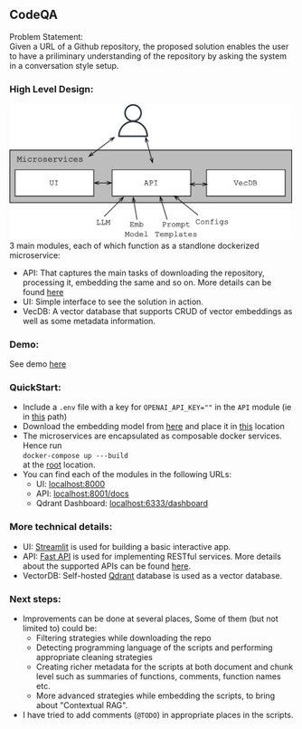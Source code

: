 ## CodeQA
Problem Statement: <br>
Given a URL of a Github repository, the proposed solution enables the user to have a priliminary understanding of the repository by asking the system in a conversation style setup.

### High Level Design:
<img src="media/design_codeqa.jpg" alt="drawing" width="500"/><br>
3 main modules, each of which function as a standlone dockerized microservice:
- API: That captures the main tasks of downloading the repository, processing it, embedding the same and so on. More details can be found [here](/api/README.md)
- UI: Simple interface to see the solution in action.
- VecDB: A vector database that supports CRUD of vector embeddings as well as some metadata information.

### Demo:
See demo [here](https://drive.google.com/file/d/1T998EXyMlSp5AAx7G5ot6vAOE6gsYsar/view?usp=sharing)

### QuickStart:
- Include a `.env` file with a key for `OPENAI_API_KEY=""` in the `API` module (ie in [this](/api/) path)
- Download the embedding model from [here](https://drive.google.com/drive/folders/1LjC2qsG69-PWuv8No8l4vtVGi11bTfRN?usp=sharing) and place it in [this](/api/models/) location
- The microservices are encapsulated as composable docker services. Hence run <br> `docker-compose up ---build` <br> at the [root](/) location.
- You can find each of the modules in the following URLs:
    - UI: [localhost:8000](http://localhost:8000)
    - API: [localhost:8001/docs](http://localhost:8001/docs)
    - Qdrant Dashboard: [localhost:6333/dashboard](http://localhost:6333/dashboard)

### More technical details:
- UI: [Streamlit](https://streamlit.io/) is used for building a basic interactive app.
- API: [Fast API](https://fastapi.tiangolo.com/) is used for implementing RESTful services. More details about the supported APIs can be found [here](/api/).
- VectorDB: Self-hosted [Qdrant](https://qdrant.tech/) database is used as a vector database.

### Next steps:
- Improvements can be done at several places, Some of them (but not limited to) could be:
    - Filtering strategies while downloading the repo
    - Detecting programming language of the scripts and performing appropriate cleaning strategies
    - Creating richer metadata for the scripts at both document and chunk level such as summaries of functions, comments, function names etc.
    - More advanced strategies while embedding the scripts, to bring about "Contextual RAG".
- I have tried to add comments (`@TODO`) in appropriate places in the scripts.


